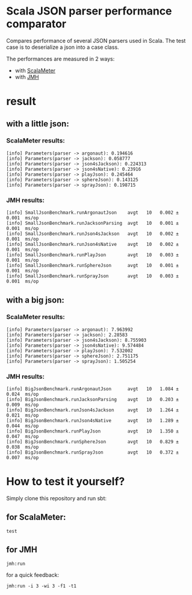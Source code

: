 Scala JSON parser performance comparator
========================================

Compares performance of several JSON parsers used in Scala.
The test case is to deserialize a json into a case class.

The performances are measured in 2 ways:
- with [ScalaMeter](http://scalameter.github.io/)
- with [JMH](https://github.com/ktoso/sbt-jmh)

# result
## with a little json:
### ScalaMeter results:

    [info] Parameters(parser -> argonaut): 0.194616
    [info] Parameters(parser -> jackson): 0.058777
    [info] Parameters(parser -> json4sJackson): 0.224313
    [info] Parameters(parser -> json4sNative): 0.23916
    [info] Parameters(parser -> playJson): 0.245464
    [info] Parameters(parser -> sphereJson): 0.143125
    [info] Parameters(parser -> sprayJson): 0.198715

### JMH results:

    [info] SmallJsonBenchmark.runArgonautJson    avgt   10   0.002 ±  0.001  ms/op
    [info] SmallJsonBenchmark.runJacksonParsing  avgt   10   0.001 ±  0.001  ms/op
    [info] SmallJsonBenchmark.runJson4sJackson   avgt   10   0.002 ±  0.001  ms/op
    [info] SmallJsonBenchmark.runJson4sNative    avgt   10   0.002 ±  0.001  ms/op
    [info] SmallJsonBenchmark.runPlayJson        avgt   10   0.003 ±  0.001  ms/op
    [info] SmallJsonBenchmark.runSphereJson      avgt   10   0.001 ±  0.001  ms/op
    [info] SmallJsonBenchmark.runSprayJson       avgt   10   0.003 ±  0.001  ms/op

## with a big json:
### ScalaMeter results:

    [info] Parameters(parser -> argonaut): 7.963992
    [info] Parameters(parser -> jackson): 2.28583
    [info] Parameters(parser -> json4sJackson): 8.755903
    [info] Parameters(parser -> json4sNative): 9.574484
    [info] Parameters(parser -> playJson): 7.532002
    [info] Parameters(parser -> sphereJson): 2.751175
    [info] Parameters(parser -> sprayJson): 1.505254

### JMH results:

    [info] BigJsonBenchmark.runArgonautJson      avgt   10   1.084 ±  0.024  ms/op
    [info] BigJsonBenchmark.runJacksonParsing    avgt   10   0.203 ±  0.009  ms/op
    [info] BigJsonBenchmark.runJson4sJackson     avgt   10   1.264 ±  0.021  ms/op
    [info] BigJsonBenchmark.runJson4sNative      avgt   10   1.289 ±  0.044  ms/op
    [info] BigJsonBenchmark.runPlayJson          avgt   10   1.350 ±  0.047  ms/op
    [info] BigJsonBenchmark.runSphereJson        avgt   10   0.829 ±  0.038  ms/op
    [info] BigJsonBenchmark.runSprayJson         avgt   10   0.372 ±  0.007  ms/op

# How to test it yourself?

Simply clone this repository and run sbt:

## for ScalaMeter:

    test


## for JMH

    jmh:run

for a quick feedback:

    jmh:run -i 3 -wi 3 -f1 -t1
